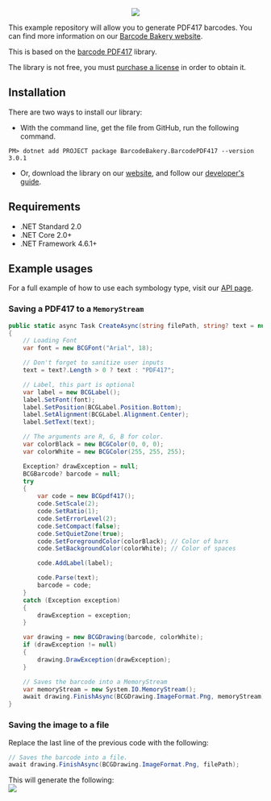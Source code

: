 <p align="center"><a href="https://www.barcodebakery.com" target="_blank">
    <img src="https://www.barcodebakery.com/images/BCG-Logo-SQ-GitHub.svg">
</a></p>

This example repository will allow you to generate PDF417 barcodes. You can find more information on our [Barcode Bakery website][1].

This is based on the [barcode PDF417][2] library.

The library is not free, you must [purchase a license][3] in order to obtain it.

Installation
------------
There are two ways to install our library:

* With the command line, get the file from GitHub, run the following command.
```
PM> dotnet add PROJECT package BarcodeBakery.BarcodePDF417 --version 3.0.1
```
* Or, download the library on our [website][3], and follow our [developer's guide][4].

Requirements
------------
* .NET Standard 2.0
* .NET Core 2.0+
* .NET Framework 4.6.1+

Example usages
--------------
For a full example of how to use each symbology type, visit our [API page][5].

### Saving a PDF417 to a `MemoryStream`
```csharp
public static async Task CreateAsync(string filePath, string? text = null)
{
    // Loading Font
    var font = new BCGFont("Arial", 18);

    // Don't forget to sanitize user inputs
    text = text?.Length > 0 ? text : "PDF417";

    // Label, this part is optional
    var label = new BCGLabel();
    label.SetFont(font);
    label.SetPosition(BCGLabel.Position.Bottom);
    label.SetAlignment(BCGLabel.Alignment.Center);
    label.SetText(text);

    // The arguments are R, G, B for color.
    var colorBlack = new BCGColor(0, 0, 0);
    var colorWhite = new BCGColor(255, 255, 255);

    Exception? drawException = null;
    BCGBarcode? barcode = null;
    try
    {
        var code = new BCGpdf417();
        code.SetScale(2);
        code.SetRatio(1);
        code.SetErrorLevel(2);
        code.SetCompact(false);
        code.SetQuietZone(true);
        code.SetForegroundColor(colorBlack); // Color of bars
        code.SetBackgroundColor(colorWhite); // Color of spaces

        code.AddLabel(label);

        code.Parse(text);
        barcode = code;
    }
    catch (Exception exception)
    {
        drawException = exception;
    }

    var drawing = new BCGDrawing(barcode, colorWhite);
    if (drawException != null)
    {
        drawing.DrawException(drawException);
    }

    // Saves the barcode into a MemoryStream
    var memoryStream = new System.IO.MemoryStream();
    await drawing.FinishAsync(BCGDrawing.ImageFormat.Png, memoryStream);
}
```

### Saving the image to a file
Replace the last line of the previous code with the following:
```csharp
// Saves the barcode into a file.
await drawing.FinishAsync(BCGDrawing.ImageFormat.Png, filePath);
```

This will generate the following:
<br />
<img src="https://www.barcodebakery.com/images/pdf417-github.png">


[1]: https://www.barcodebakery.com
[2]: https://www.barcodebakery.com/en/docs/dotnet/barcode/pdf417/api
[3]: https://www.barcodebakery.com/en/purchase
[4]: https://www.barcodebakery.com/en/docs/dotnet/barcode/pdf417/download
[5]: https://www.barcodebakery.com/en/docs/dotnet/guide
